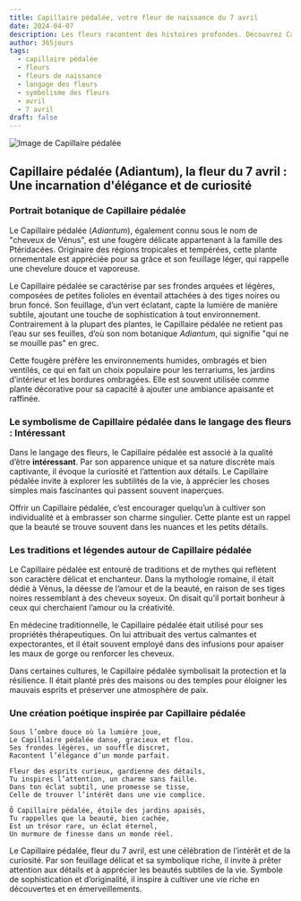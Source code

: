 ```yaml
---
title: Capillaire pédalée, votre fleur de naissance du 7 avril
date: 2024-04-07
description: Les fleurs racontent des histoires profondes. Découvrez Capillaire pédalée, votre fleur de naissance du 7 avril, ses symboles et récits fascinants. Plongez dans sa signification et son langage unique dans l'art floral.
author: 365jours
tags:
  - capillaire pédalée
  - fleurs
  - fleurs de naissance
  - langage des fleurs
  - symbolisme des fleurs
  - avril
  - 7 avril
draft: false
---
```



![Image de Capillaire pédalée](https://cdn.pixabay.com/photo/2024/06/15/07/09/fern-fronds-8831122_960_720.jpg#center)


## Capillaire pédalée (Adiantum), la fleur du 7 avril : Une incarnation d'élégance et de curiosité

### Portrait botanique de Capillaire pédalée

Le Capillaire pédalée (_Adiantum_), également connu sous le nom de "cheveux de Vénus", est une fougère délicate appartenant à la famille des Ptéridacées. Originaire des régions tropicales et tempérées, cette plante ornementale est appréciée pour sa grâce et son feuillage léger, qui rappelle une chevelure douce et vaporeuse.

Le Capillaire pédalée se caractérise par ses frondes arquées et légères, composées de petites folioles en éventail attachées à des tiges noires ou brun foncé. Son feuillage, d’un vert éclatant, capte la lumière de manière subtile, ajoutant une touche de sophistication à tout environnement. Contrairement à la plupart des plantes, le Capillaire pédalée ne retient pas l’eau sur ses feuilles, d’où son nom botanique _Adiantum_, qui signifie "qui ne se mouille pas" en grec.

Cette fougère préfère les environnements humides, ombragés et bien ventilés, ce qui en fait un choix populaire pour les terrariums, les jardins d’intérieur et les bordures ombragées. Elle est souvent utilisée comme plante décorative pour sa capacité à ajouter une ambiance apaisante et raffinée.

### Le symbolisme de Capillaire pédalée dans le langage des fleurs : Intéressant

Dans le langage des fleurs, le Capillaire pédalée est associé à la qualité d’être **intéressant**. Par son apparence unique et sa nature discrète mais captivante, il évoque la curiosité et l’attention aux détails. Le Capillaire pédalée invite à explorer les subtilités de la vie, à apprécier les choses simples mais fascinantes qui passent souvent inaperçues.

Offrir un Capillaire pédalée, c’est encourager quelqu’un à cultiver son individualité et à embrasser son charme singulier. Cette plante est un rappel que la beauté se trouve souvent dans les nuances et les petits détails.

### Les traditions et légendes autour de Capillaire pédalée

Le Capillaire pédalée est entouré de traditions et de mythes qui reflètent son caractère délicat et enchanteur. Dans la mythologie romaine, il était dédié à Vénus, la déesse de l’amour et de la beauté, en raison de ses tiges noires ressemblant à des cheveux soyeux. On disait qu’il portait bonheur à ceux qui cherchaient l’amour ou la créativité.

En médecine traditionnelle, le Capillaire pédalée était utilisé pour ses propriétés thérapeutiques. On lui attribuait des vertus calmantes et expectorantes, et il était souvent employé dans des infusions pour apaiser les maux de gorge ou renforcer les cheveux.

Dans certaines cultures, le Capillaire pédalée symbolisait la protection et la résilience. Il était planté près des maisons ou des temples pour éloigner les mauvais esprits et préserver une atmosphère de paix.

### Une création poétique inspirée par Capillaire pédalée

```
Sous l’ombre douce où la lumière joue,  
Le Capillaire pédalée danse, gracieux et flou.  
Ses frondes légères, un souffle discret,  
Racontent l’élégance d’un monde parfait.  

Fleur des esprits curieux, gardienne des détails,  
Tu inspires l’attention, un charme sans faille.  
Dans ton éclat subtil, une promesse se tisse,  
Celle de trouver l’intérêt dans une vie complice.  

Ô Capillaire pédalée, étoile des jardins apaisés,  
Tu rappelles que la beauté, bien cachée,  
Est un trésor rare, un éclat éternel,  
Un murmure de finesse dans un monde réel.  
```

Le Capillaire pédalée, fleur du 7 avril, est une célébration de l’intérêt et de la curiosité. Par son feuillage délicat et sa symbolique riche, il invite à prêter attention aux détails et à apprécier les beautés subtiles de la vie. Symbole de sophistication et d’originalité, il inspire à cultiver une vie riche en découvertes et en émerveillements.